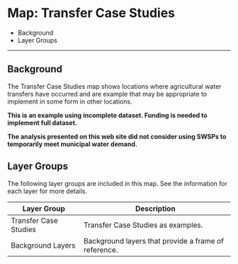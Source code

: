 # Map: Transfer Case Studies

* Background
* Layer Groups

-------------

## Background

The Transfer Case Studies map shows locations where agricultural water transfers have occurred
and are example that may be appropriate to implement in some form in other locations.

**This is an example using incomplete dataset.  Funding is needed to implement full dataset.**

**The analysis presented on this web site did not consider using SWSPs to temporarily meet municipal water demand.**

## Layer Groups

The following layer groups are included in this map.
See the information for each layer for more details.

| **Layer Group** | **Description** |
| -- | -- |
| Transfer Case Studies | Transfer Case Studies as examples. |
| Background Layers | Background layers that provide a frame of reference. |
